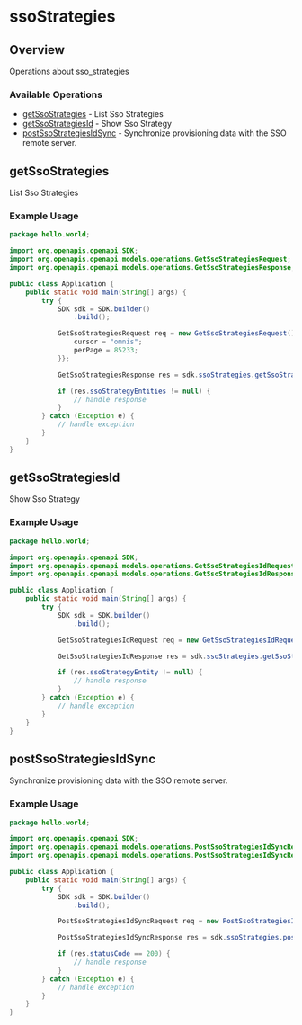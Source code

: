 # ssoStrategies

## Overview

Operations about sso_strategies

### Available Operations

* [getSsoStrategies](#getssostrategies) - List Sso Strategies
* [getSsoStrategiesId](#getssostrategiesid) - Show Sso Strategy
* [postSsoStrategiesIdSync](#postssostrategiesidsync) - Synchronize provisioning data with the SSO remote server.

## getSsoStrategies

List Sso Strategies

### Example Usage

```java
package hello.world;

import org.openapis.openapi.SDK;
import org.openapis.openapi.models.operations.GetSsoStrategiesRequest;
import org.openapis.openapi.models.operations.GetSsoStrategiesResponse;

public class Application {
    public static void main(String[] args) {
        try {
            SDK sdk = SDK.builder()
                .build();

            GetSsoStrategiesRequest req = new GetSsoStrategiesRequest() {{
                cursor = "omnis";
                perPage = 85233;
            }};            

            GetSsoStrategiesResponse res = sdk.ssoStrategies.getSsoStrategies(req);

            if (res.ssoStrategyEntities != null) {
                // handle response
            }
        } catch (Exception e) {
            // handle exception
        }
    }
}
```

## getSsoStrategiesId

Show Sso Strategy

### Example Usage

```java
package hello.world;

import org.openapis.openapi.SDK;
import org.openapis.openapi.models.operations.GetSsoStrategiesIdRequest;
import org.openapis.openapi.models.operations.GetSsoStrategiesIdResponse;

public class Application {
    public static void main(String[] args) {
        try {
            SDK sdk = SDK.builder()
                .build();

            GetSsoStrategiesIdRequest req = new GetSsoStrategiesIdRequest(703218);            

            GetSsoStrategiesIdResponse res = sdk.ssoStrategies.getSsoStrategiesId(req);

            if (res.ssoStrategyEntity != null) {
                // handle response
            }
        } catch (Exception e) {
            // handle exception
        }
    }
}
```

## postSsoStrategiesIdSync

Synchronize provisioning data with the SSO remote server.

### Example Usage

```java
package hello.world;

import org.openapis.openapi.SDK;
import org.openapis.openapi.models.operations.PostSsoStrategiesIdSyncRequest;
import org.openapis.openapi.models.operations.PostSsoStrategiesIdSyncResponse;

public class Application {
    public static void main(String[] args) {
        try {
            SDK sdk = SDK.builder()
                .build();

            PostSsoStrategiesIdSyncRequest req = new PostSsoStrategiesIdSyncRequest(665678);            

            PostSsoStrategiesIdSyncResponse res = sdk.ssoStrategies.postSsoStrategiesIdSync(req);

            if (res.statusCode == 200) {
                // handle response
            }
        } catch (Exception e) {
            // handle exception
        }
    }
}
```
